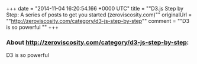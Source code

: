 +++
date = "2014-11-04 16:20:54.166 +0000 UTC"
title = ""D3.js Step by Step: A series of posts to get you started (zeroviscosity.com)""
originalUrl = ""http://zeroviscosity.com/category/d3-js-step-by-step""
comment = ""D3 is so powerful ""
+++

### About http://zeroviscosity.com/category/d3-js-step-by-step:

D3 is so powerful 
